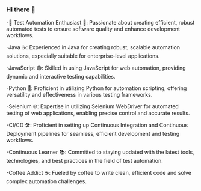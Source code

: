 ### Hi there 👋
-🤖 Test Automation Enthusiast 🚀: Passionate about creating efficient, robust automated tests to ensure software quality and enhance development workflows.

-Java ☕: Experienced in Java for creating robust, scalable automation solutions, especially suitable for enterprise-level applications.

-JavaScript 🟢: Skilled in using JavaScript for web automation, providing dynamic and interactive testing capabilities.

-Python 🐍: Proficient in utilizing Python for automation scripting, offering versatility and effectiveness in various testing frameworks.

-Selenium 🌐: Expertise in utilizing Selenium WebDriver for automated testing of web applications, enabling precise control and accurate results.

-CI/CD 🛠️: Proficient in setting up Continuous Integration and Continuous Deployment pipelines for seamless, efficient development and testing workflows.

-Continuous Learner 📚: Committed to staying updated with the latest tools, technologies, and best practices in the field of test automation.

-Coffee Addict ☕: Fueled by coffee to write clean, efficient code and solve complex automation challenges.
